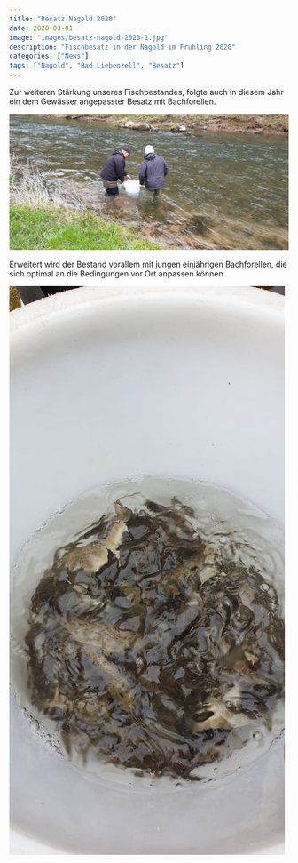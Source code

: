 ```yaml
---
title: "Besatz Nagold 2020"
date: 2020-03-01
image: "images/besatz-nagold-2020-1.jpg"
description: "Fischbesatz in der Nagold im Frühling 2020"
categories: ["News"]
tags: ["Nagold", "Bad Liebenzell", "Besatz"]
---
```


Zur weiteren Stärkung unseres Fischbestandes, folgte auch in diesem Jahr ein dem Gewässer angepasster
Besatz mit Bachforellen. 

![Besatz](/images/besatz-nagold-2020-2.jpg)

Erweitert wird der Bestand vorallem mit jungen einjährigen Bachforellen, die sich optimal an die Bedingungen
vor Ort anpassen können.

![Besatz](/images/besatz-nagold-2020-3.jpg)